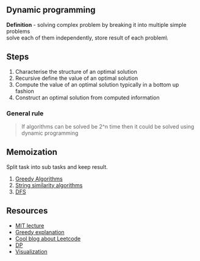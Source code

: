 ## Dynamic programming
**Definition** - solving complex problem by breaking it into multiple simple problems\
solve each of them independently, store result of each problem\

## Steps
1. Characterise the structure of an optimal solution
2. Recursive define the value of an optimal solution
3. Compute the value of an optimal solution typically in a bottom up fashion
4. Construct an optimal solution from computed information

### General rule
> If algorithms can be solved be 2^n time
> then it could be solved using dynamic programming

## Memoization
Split task into sub tasks and keep result.


1. [Greedy Algorithms](Greedy)
2. [String similarity algorithms](Strings)
3. [DFS](DFS)

## Resources
 - [MIT lecture](https://people.eecs.berkeley.edu/~vazirani/algorithms/chap6.pdf)
 - [Greedy explanation](https://web.stanford.edu/class/archive/cs/cs161/cs161.1138/handouts/120%20Guide%20to%20Greedy%20Algorithms.pdf)
 - [Cool blog about Leetcode](https://medium.com/@liyin2015)
 - [DP](https://jeffe.cs.illinois.edu/teaching/algorithms/book/03-dynprog.pdf)
 - [Visualization](https://github.com/algorithm-visualizer/algorithm-visualizer)



